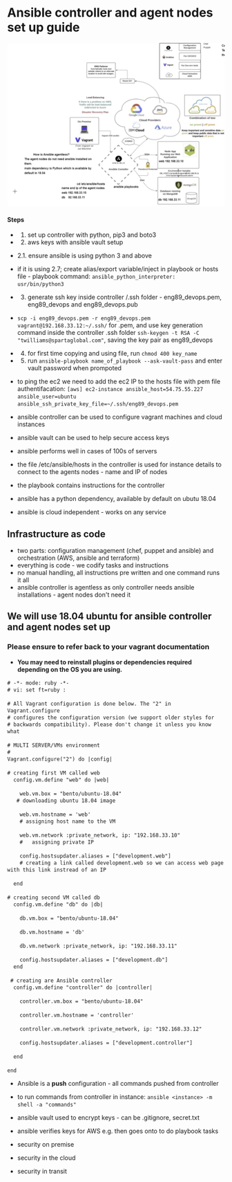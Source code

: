 
# Ansible controller and agent nodes set up guide
![ansible](ansible.png)

#### Steps
- 1. set up controller with python, pip3 and boto3
- 2. aws keys with ansible vault setup
- 2.1. ensure ansible is using python 3 and above
- if it is using 2.7; create alias/export variable/inject in playbook or hosts file - playbook command: `ansible_python_interpreter: usr/bin/python3`
- 3. generate ssh key inside controller /.ssh folder - eng89_devops.pem, eng89_devops and eng89_devops.pub
- `scp -i eng89_devops.pem -r eng89_devops.pem vagrant@192.168.33.12:~/.ssh/` for .pem, and use key generation command inside the controller .ssh folder `ssh-keygen -t RSA -C "twilliams@spartaglobal.com"`, saving the key pair as eng89_devops
- 4. for first time copying and using file, run `chmod 400 key_name`
- 5. run `ansible-playbook name_of_playbook --ask-vault-pass` and enter vault password when prompoted
- to ping the ec2 we need to add the ec2 IP to the hosts file with pem file authentifacation: `[aws]
ec2-instance ansible_host=54.75.55.227 ansible_user=ubuntu ansible_ssh_private_key_file=~/.ssh/eng89_devops.pem`

- ansible controller can be used to configure vagrant machines and cloud instances
- ansible vault can be used to help secure access keys
- ansible performs well in cases of 100s of servers
- the file /etc/ansible/hosts in the controller is used for instance details to connect to the agents nodes - name and IP of nodes
- the playbook contains instructions for the controller
- ansible has a python dependency, available by default on ubutu 18.04
- ansible is cloud independent - works on any service

## Infrastructure as code
- two parts: configuration management (chef, puppet and ansible) and orchestration (AWS, ansible and terraform)
- everything is code - we codify tasks and instructions
- no manual handling, all instructions pre written and one command runs it all
- ansible controller is agentless as only controller needs ansible installations - agent nodes don't need it

## We will use 18.04 ubuntu for ansible controller and agent nodes set up 
### Please ensure to refer back to your vagrant documentation

- **You may need to reinstall plugins or dependencies required depending on the OS you are using.**

```vagrant 
# -*- mode: ruby -*-
# vi: set ft=ruby :

# All Vagrant configuration is done below. The "2" in Vagrant.configure
# configures the configuration version (we support older styles for
# backwards compatibility). Please don't change it unless you know what

# MULTI SERVER/VMs environment 
#
Vagrant.configure("2") do |config|

# creating first VM called web  
  config.vm.define "web" do |web|
    
    web.vm.box = "bento/ubuntu-18.04"
   # downloading ubuntu 18.04 image

    web.vm.hostname = 'web'
    # assigning host name to the VM
    
    web.vm.network :private_network, ip: "192.168.33.10"
    #   assigning private IP
    
    config.hostsupdater.aliases = ["development.web"]
    # creating a link called development.web so we can access web page with this link instread of an IP   
        
  end
  
# creating second VM called db
  config.vm.define "db" do |db|
    
    db.vm.box = "bento/ubuntu-18.04"
    
    db.vm.hostname = 'db'
    
    db.vm.network :private_network, ip: "192.168.33.11"
    
    config.hostsupdater.aliases = ["development.db"]     
  end

 # creating are Ansible controller
  config.vm.define "controller" do |controller|
    
    controller.vm.box = "bento/ubuntu-18.04"
    
    controller.vm.hostname = 'controller'
    
    controller.vm.network :private_network, ip: "192.168.33.12"
    
    config.hostsupdater.aliases = ["development.controller"] 
    
  end

end
```
- Ansible is a **push** configuration - all commands pushed from controller
- to run commands from controller in instance: `ansible <instance> -m shell -a "commands"`
- ansible vault used to encrypt keys - can be .gitignore, secret.txt
- ansible verifies keys for AWS e.g. then goes onto to do playbook tasks

- security on premise
- security in the cloud
- security in transit



